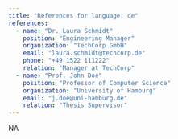 ```yaml
---
title: "References for language: de"
references:
  - name: "Dr. Laura Schmidt"
    position: "Engineering Manager"
    organization: "TechCorp GmbH"
    email: "laura.schmidt@techcorp.de"
    phone: "+49 1522 111222"
    relation: "Manager at TechCorp"
  - name: "Prof. John Doe"
    position: "Professor of Computer Science"
    organization: "University of Hamburg"
    email: "j.doe@uni-hamburg.de"
    relation: "Thesis Supervisor"
---
```


NA
